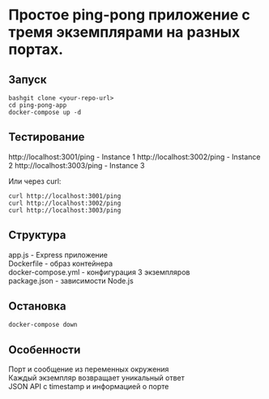 # Простое ping-pong приложение с тремя экземплярами на разных портах.
## Запуск
```
bashgit clone <your-repo-url>
cd ping-pong-app
docker-compose up -d
```

## Тестирование

http://localhost:3001/ping - Instance 1
http://localhost:3002/ping - Instance 2
http://localhost:3003/ping - Instance 3

Или через curl:
```
curl http://localhost:3001/ping
curl http://localhost:3002/ping
curl http://localhost:3003/ping
```

## Структура

app.js - Express приложение  
Dockerfile - образ контейнера  
docker-compose.yml - конфигурация 3 экземпляров  
package.json - зависимости Node.js  

## Остановка
```
docker-compose down
```
## Особенности

Порт и сообщение из переменных окружения  
Каждый экземпляр возвращает уникальный ответ  
JSON API с timestamp и информацией о порте  
